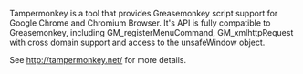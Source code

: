 Tampermonkey is a tool that provides Greasemonkey script support for Google Chrome and Chromium Browser. It's API is fully compatible to Greasemonkey, including GM\_registerMenuCommand, GM\_xmlhttpRequest with cross domain support and access to the unsafeWindow object.

See http://tampermonkey.net/ for more details.